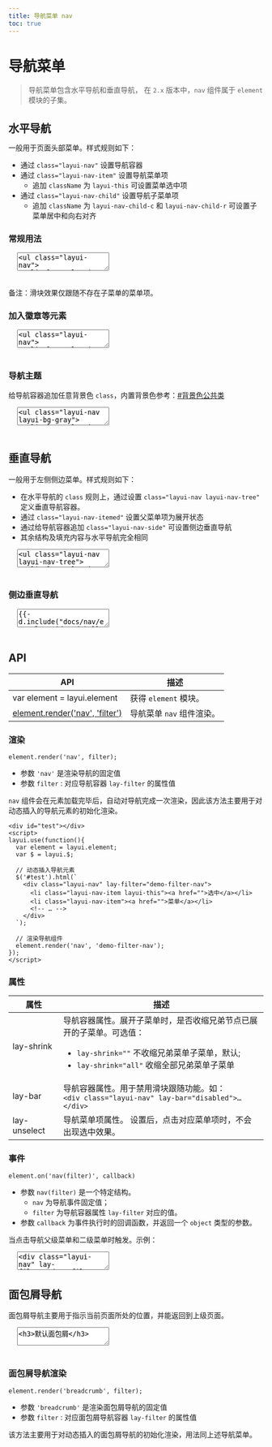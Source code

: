 ```yaml
---
title: 导航菜单 nav
toc: true
---
```

 
# 导航菜单

> 导航菜单包含水平导航和垂直导航， 在 `2.x` 版本中，`nav` 组件属于 `element` 模块的子集。

<h2 id="align" lay-toc="{}" style="margin-bottom: 0;">水平导航</h2>

一般用于页面头部菜单。样式规则如下：

- 通过 `class="layui-nav"` 设置导航容器
- 通过 `class="layui-nav-item"` 设置导航菜单项
  - 追加 `className` 为 `layui-this` 可设置菜单选中项
- 通过 `class="layui-nav-child"` 设置导航子菜单项
  - 追加 `className` 为 `layui-nav-child-c` 和 `layui-nav-child-r` 可设置子菜单居中和向右对齐


<h3 id="align-normal" lay-toc="{level: 2}" class="ws-bold">常规用法</h3>

<pre class="layui-code" lay-options="{preview: true, layout: ['preview', 'code'], tools: ['full'], done: function(obj){
  obj.render();
}}">
  <textarea>
<ul class="layui-nav">
  <li class="layui-nav-item layui-this"><a href="">选中</a></li>
  <li class="layui-nav-item">
    <a href="javascript:;">常规</a>
  </li>
  <li class="layui-nav-item"><a href="">导航</a></li>
  <li class="layui-nav-item">
    <a href="javascript:;">子级</a>
    <dl class="layui-nav-child">
      <dd><a href="">菜单1</a></dd>
      <dd><a href="">菜单2</a></dd>
      <dd><a href="">菜单3</a></dd>
    </dl>
  </li>
  <li class="layui-nav-item">
    <a href="javascript:;">选项</a>
    <dl class="layui-nav-child">
      <dd><a href="">选项1</a></dd>
      <dd class="layui-this"><a href="">选项2</a></dd>
      <dd><a href="">选项3</a></dd>
    </dl>
  </li>
  <li class="layui-nav-item"><a href="">演示</a></li>
</ul>
  </textarea>
</pre>

备注：滑块效果仅跟随不存在子菜单的菜单项。

<h3 id="align-badge" lay-toc="{level: 2}" class="ws-bold">加入徽章等元素</h3>

<pre class="layui-code" lay-options="{preview: true, layout: ['preview', 'code'], tools: ['full'], done: function(obj){
  obj.render();
}}">
  <textarea>
<ul class="layui-nav">
  <li class="layui-nav-item">
    <a href="">带徽章<span class="layui-badge">9</span></a>
  </li>
  <li class="layui-nav-item">
    <a href="">小圆点<span class="layui-badge-dot"></span></a>
  </li>
  <li class="layui-nav-item" lay-unselect>
    <a href="javascript:;">
      <img src="https://unpkg.com/outeres@0.0.10/demo/avatar/1.jpg" class="layui-nav-img">
    </a>
    <dl class="layui-nav-child">
      <dd><a href="javascript:;">子级菜单</a></dd>
      <dd><a href="javascript:;">横线隔断</a></dd>
      <hr>
      <dd style="text-align: center;"><a href="">退出</a></dd>
    </dl>
  </li>
</ul>
  </textarea>
</pre>

<h3 id="align-theme" lay-toc="{level: 2}" class="ws-bold">导航主题</h3>

给导航容器追加任意背景色 `class`，内置背景色参考：[#背景色公共类](../class.html)

<pre class="layui-code" lay-options="{preview: true, layout: ['preview', 'code'], tools: ['full'], done: function(obj){
  obj.render();
}}">
  <textarea>
<ul class="layui-nav layui-bg-gray">
  <li class="layui-nav-item"><a href="">浅色导航</a></li>
  <li class="layui-nav-item"><a href="">菜单1</a></li>
  <li class="layui-nav-item"><a href="">菜单2</a></li>
  <li class="layui-nav-item">
    <a href="javascript:;">更多</a>
    <dl class="layui-nav-child">
      <dd><a href="">选项1</a></dd>
      <dd><a href="">选项2</a></dd>
      <dd><a href="">选项3</a></dd>
    </dl>
  </li>
  <li class="layui-nav-item"><a href="">菜单3</a></li>
</ul>
 
<br>
 
<ul class="layui-nav layui-bg-cyan">
  <li class="layui-nav-item"><a href="">藏青导航</a></li>
  <li class="layui-nav-item"><a href="">菜单1</a></li>
  <li class="layui-nav-item"><a href="">菜单2</a></li>
  <li class="layui-nav-item">
    <a href="javascript:;">更多</a>
    <dl class="layui-nav-child">
      <dd><a href="">选项1</a></dd>
      <dd><a href="">选项2</a></dd>
      <dd><a href="">选项3</a></dd>
    </dl>
  </li>
  <li class="layui-nav-item"><a href="">菜单3</a></li>
</ul>

<br>
 
<ul class="layui-nav layui-bg-green" lay-bar="disabled">
  <li class="layui-nav-item"><a href="">墨绿导航</a></li>
  <li class="layui-nav-item"><a href="">菜单1</a></li>
  <li class="layui-nav-item"><a href="">菜单2</a></li>
  <li class="layui-nav-item">
    <a href="javascript:;">更多</a>
    <dl class="layui-nav-child">
      <dd><a href="">选项1</a></dd>
      <dd><a href="">选项2</a></dd>
      <dd><a href="">选项3</a></dd>
    </dl>
  </li>
  <li class="layui-nav-item"><a href="">菜单3</a></li>
</ul>

<br>
 
<ul class="layui-nav layui-bg-blue" lay-bar="disabled">
  <li class="layui-nav-item"><a href="">蓝色导航</a></li>
  <li class="layui-nav-item"><a href="">菜单1</a></li>
  <li class="layui-nav-item"><a href="">菜单2</a></li>
  <li class="layui-nav-item">
    <a href="javascript:;">更多</a>
    <dl class="layui-nav-child">
      <dd><a href="">选项1</a></dd>
      <dd><a href="">选项2</a></dd>
      <dd><a href="">选项3</a></dd>
    </dl>
  </li>
  <li class="layui-nav-item"><a href="">菜单3</a></li>
</ul>
  </textarea>
</pre>


<h2 id="vertical" lay-toc="{}">垂直导航</h2>

一般用于左侧侧边菜单。样式规则如下：

- 在水平导航的 `class` 规则上，通过设置 `class="layui-nav layui-nav-tree"` 定义垂直导航容器。
- 通过 `class="layui-nav-itemed"` 设置父菜单项为展开状态
- 通过给导航容器追加 `class="layui-nav-side"` 可设置侧边垂直导航
- 其余结构及填充内容与水平导航完全相同

<pre class="layui-code" lay-options="{preview: true, layout: ['preview', 'code'], tools: ['full'], done: function(obj){
  obj.render();
}}">
  <textarea>
<ul class="layui-nav layui-nav-tree">
  <li class="layui-nav-item layui-nav-itemed">
    <a href="javascript:;">默认展开</a>
    <dl class="layui-nav-child">
      <dd><a href="javascript:;">选项1</a></dd>
      <dd><a href="javascript:;">选项2</a></dd>
      <dd><a href="javascript:;">选项3</a></dd>
    </dl>
  </li>
  <li class="layui-nav-item">
    <a href="javascript:;">默认收缩</a>
    <dl class="layui-nav-child">
      <dd><a href="javascript:;">选项1</a></dd>
      <dd><a href="javascript:;">选项2</a></dd>
      <dd><a href="javascript:;">选项3</a></dd>
    </dl>
  </li>
  <li class="layui-nav-item"><a href="javascript:;">菜单1</a></li>
  <li class="layui-nav-item"><a href="javascript:;">菜单2</a></li>
  <li class="layui-nav-item"><a href="javascript:;">菜单3</a></li>
</ul>
  </textarea>
</pre>

<h3 id="vertical" class="ws-anchor ws-bold">侧边垂直导航</h3>

<pre class="layui-code" lay-options="{preview: 'iframe', style: 'height: 525px;', layout: ['code', 'preview'], tools: ['full', 'window']}">
  <textarea>
{{- d.include("docs/nav/examples/side.md") }}
  </textarea>
</pre>

<h2 id="api" lay-toc="{}">API</h2>

| API | 描述 |
| --- | --- |
| var element = layui.element | 获得 `element` 模块。 |
| [element.render(\'nav\', \'filter\')](#render) | 导航菜单 `nav` 组件渲染。 |

<h3 id="render" lay-toc="{level: 2}" class="ws-bold">渲染</h3>

`element.render('nav', filter);`

- 参数 `'nav'` 是渲染导航的固定值
- 参数 `filter` : 对应导航容器 `lay-filter` 的属性值

`nav` 组件会在元素加载完毕后，自动对导航完成一次渲染，因此该方法主要用于对动态插入的导航元素的初始化渲染。

```
<div id="test"></div>
<script>
layui.use(function(){
  var element = layui.element;
  var $ = layui.$;

  // 动态插入导航元素
  $('#test').html(`
    <div class="layui-nav" lay-filter="demo-filter-nav">
      <li class="layui-nav-item layui-this"><a href="">选中</a></li>
      <li class="layui-nav-item"><a href="">菜单</a></li>
      <!-- … -->
    </div>
  `);

  // 渲染导航组件
  element.render('nav', 'demo-filter-nav');
});
</script>
```

<h3 id="attr" lay-toc="{level: 2, hot: true}" class="ws-bold">属性</h3>

| 属性 | 描述 |
| --- | --- |
| lay-shrink | 导航容器属性。展开子菜单时，是否收缩兄弟节点已展开的子菜单。可选值：<ul><li>`lay-shrink=""` 不收缩兄弟菜单子菜单，默认; </li><li>`lay-shrink="all"` 收缩全部兄弟菜单子菜单</li></ul> |
| lay-bar | 导航容器属性。用于禁用滑块跟随功能。如：<br>`<div class="layui-nav" lay-bar="disabled">…</div>` |
| lay-unselect | 导航菜单项属性。 设置后，点击对应菜单项时，不会出现选中效果。 |


<h3 id="on" lay-toc="{level: 2, hot: true}" class="ws-bold">事件</h3>

`element.on('nav(filter)', callback)`

- 参数 `nav(filter)` 是一个特定结构。
  - `nav` 为导航事件固定值； 
  - `filter` 为导航容器属性 `lay-filter` 对应的值。
- 参数 `callback` 为事件执行时的回调函数，并返回一个 `object` 类型的参数。

当点击导航父级菜单和二级菜单时触发。示例：

<pre class="layui-code" lay-options="{preview: true, layout: ['code', 'preview'], tools: ['full'], done: function(obj){
  obj.render();
}}">
  <textarea>
<div class="layui-nav" lay-filter="demo-filter-nav">
  <li class="layui-nav-item"><a href="javascript:;">菜单1</a></li>
  <li class="layui-nav-item"><a href="javascript:;">菜单2</a></li>
</div>
<script>
layui.use(function(){
  var element = layui.element;
  var layer = layui.layer;
  
  // 导航点击事件
  element.on('nav(demo-filter-nav)', function(elem){
    console.log(elem); // 得到当前点击的元素 jQuery 对象
    layer.msg(elem.text());
  });
});
</script>
  </textarea>
</pre>

<h2 id="separator" lay-toc="{}">面包屑导航</h2>

面包屑导航主要用于指示当前页面所处的位置，并能返回到上级页面。

<pre class="layui-code" lay-options="{preview: true, layout: ['preview', 'code'], tools: ['full'], done: function(obj){
  obj.render();
}}">
  <textarea>
<h3>默认面包屑</h3>

<span class="layui-breadcrumb">
  <a href="{{d.root}}/">首页</a>
  <a href="{{d.root}}/demo/">演示</a>
  <a><cite>导航元素</cite></a>
</span>

<h3>自定义分隔符</h3>

<span class="layui-breadcrumb" lay-separator=">">
  <a href="">首页</a>
  <a href="">国际新闻</a>
  <a href="">亚太地区</a>
  <a><cite>正文</cite></a>
</span>

<h3>门户频道</h3>

<span class="layui-breadcrumb" lay-separator="|">
  <a href="">娱乐</a>
  <a href="">八卦</a>
  <a href="">体育</a>
  <a href="">搞笑</a>
  <a href="">视频</a>
  <a href="">游戏</a>
  <a href="">综艺</a>
</span>
  </textarea>
</pre>

### **面包屑导航渲染**

`element.render('breadcrumb', filter);`

- 参数 `'breadcrumb'` 是渲染面包屑导航的固定值
- 参数 `filter` : 对应面包屑导航容器 `lay-filter` 的属性值

该方法主要用于对动态插入的面包屑导航的初始化渲染，用法同上述导航菜单。
